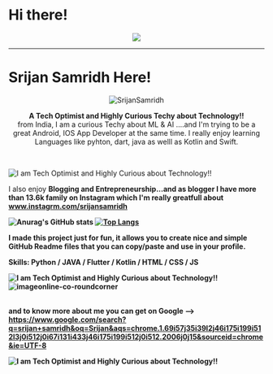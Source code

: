 # Hi there!
<p align="center">
<img src="https://readme-typing-svg.herokuapp.com?color=%230D880C&size=26&lines=Welcome+to+my+GitHub+profile%2C;+I'm+Srijan+Samridh+a++passionate;++and+curious++coder!"></a>
</p>
<hr>
<h1>Srijan Samridh Here!</h1>

<p align="center"> <img src="https://komarev.com/ghpvc/?username=SrijanSamridh&label=Profile%20views&color=0e75b6&style=flat" alt="SrijanSamridh" /> </p>

<p align="center"><strong>A Tech Optimist and Highly Curious Techy about Technology!!</strong><br>
from India, I am a curious Techy about ML & AI ....and I'm trying to be a great Android, IOS App Developer at the same time. I really enjoy learning Languages like pyhton, dart, java as welll as Kotlin and Swift.</p>
<br>

![I am Tech Optimist and Highly Curious about Technology!!](https://doit.software/wp-content/uploads/2021/08/flutter-app-development-cover.png)



I also enjoy <b>Blogging and Entrepreneurship<b>...and as blogger I have more than 13.6k family on Instagram which I'm really greatfull about www.instagrm.com/srijansamridh 
 
 
 

 ![Anurag's GitHub stats](https://github-readme-stats.vercel.app/api?username=SrijanSamridh&show_icons=true&theme=highcontras)
[![Top Langs](https://github-readme-stats.vercel.app/api/top-langs/?username=SrijanSamridh&layout=compact)](https://github.com/anuraghazra/github-readme-stats)





I made this project just for fun, it allows you to create nice and simple GitHub Readme files that you can copy/paste and use in your profile.

Skills: Python / JAVA / Flutter / Kotlin / HTML / CSS / JS

![I am Tech Optimist and Highly Curious about Technology!!](https://ascuretech.com/images/android-app-development-top.png)
![imageonline-co-roundcorner](https://user-images.githubusercontent.com/74289654/149053887-3ed3037a-7811-423f-b174-770fdaaf954e.png)
<!-- 
![I am Tech Optimist and Highly Curious about Technology!!](https://encrypted-tbn0.gstatic.com/images?q=tbn:ANd9GcQWtp7WyunEwkTlGoMBOfGgopTBOr1wP71dG8AvUSrzUMszrjEIVHUyyARgQ9XJ5sJgzjQ&usqp=CAU) -->


 
 <br>and to know more about me <b>you can get on Google<b> -->  
  https://www.google.com/search?q=srijan+samridh&oq=Srijan&aqs=chrome.1.69i57j35i39l2j46i175i199i512l3j0i512j0i67i131i433j46i175i199i512j0i512.2006j0j15&sourceid=chrome&ie=UTF-8
 
![I am Tech Optimist and Highly Curious about Technology!!](https://www.hackingwithswift.com/uploads/swift-evolution-4.jpg)



